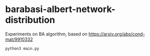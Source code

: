 # barabasi-albert-network-distribution

Experiments on BA algorithm, based on https://arxiv.org/abs/cond-mat/9910332

```
python3 main.py
```
